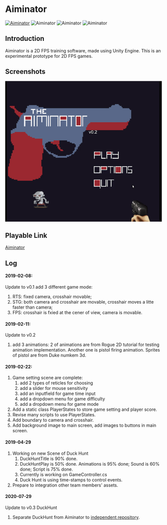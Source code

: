 # Aiminator
[![Aiminator](http://img.shields.io/badge/Aiminator-Unity2d-darkgrey)](https://github.com/Vagacoder/Aiminator/)
![Aiminator](http://img.shields.io/badge/Aiminator-WebGL-darkgrey)
![Aiminator](http://img.shields.io/badge/Aiminator-Freeware-darkgrey)
![Aiminator](http://img.shields.io/badge/DuckHunt-Prototype-red)

## Introduction

Aiminator is a 2D FPS training software, made using Unity Engine. This is an experimental prototype for 2D FPS games.

## Screenshots

![Demo](pics/Aiminator1.gif)

## Playable Link

[Aiminator]()

## Log

#### 2019-02-08:

Update to v0.1
add 3 different game mode:
1) RTS: fixed camera, crosshair movable;
2) STG: both camera and crosshair are movable, crosshair moves a litte faster than camera;
3) FPS: crosshair is fxied at the cener of view, camera is movable.

#### 2019-02-11:

Update to v0.2
1) add 3 animations:
2 of animations are from Rogue 2D tutorial for testing animation implementation.
Another one is pistol firing animation. Sprites of pistol are from Duke numkem 3d.

#### 2019-02-22:

1) Game setting scene are complete:
    1. add 2 types of reticles for choosing
    2. add a slider for mouse sensitivity
    3. add an inputfield for game time input
    4. add a dropdown menu for game difficulty
    5. add a dropdown menu for game mode
2) Add a static class PlayerStates to store game setting and player score.
3) Revise many scripts to use PlayerStates.
4) Add boundary to camera and crosshair.
5) Add background image to main screen, add images to buttons in main screen.

#### 2019-04-29

1) Working on new Scene of Duck Hunt
    1. DuckHuntTitle is 90% done.
    2. DuckHuntPlay is 50% done. Animations is 95% done; Sound is 60% done; Script is 75% done.
    3. Currently is working on GameController.cs
    4. Duck Hunt is using time-stamps to control events.
2) Prepare to integration other team members' assets.

#### 2020-07-29

Update to v0.3 DuckHunt
1) Separate DuckHunt from Aiminator to [independent repository](https://github.com/Vagacoder/DuckHunt/).
